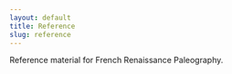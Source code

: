 ```yaml
---
layout: default
title: Reference
slug: reference
---
```


Reference material for French Renaissance Paleography.
